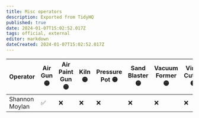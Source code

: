 ```yaml
---
title: Misc operators
description: Exported from TidyHQ
published: true
date: 2024-01-07T15:02:52.017Z
tags: official, external
editor: markdown
dateCreated: 2024-01-07T15:02:52.017Z
---
```


| Operator | Air Gun 🟡| Air Paint Gun 🟡| Kiln 🟡| Pressure Pot 🟡| Sand Blaster 🟡| Vacuum Former 🟡| Vinyl Cutter 🟡| 
| --- | --- | --- | --- | --- | --- | --- | --- |
| Shannon Moylan | ✅ | ❌ | ❌ | ❌ | ❌ | ❌ | ❌ | 
